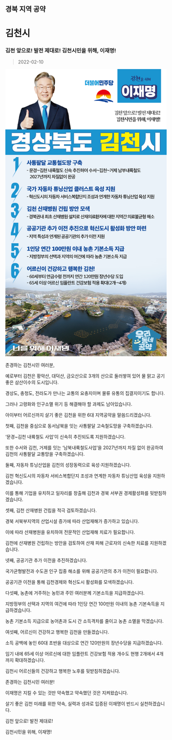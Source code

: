 ## 경북 지역 공약

# 김천시

### 김천 앞으로! 발전 제대로! 김천시민을 위해, 이재명!
> 2022-02-10

![김천시 지역공약](./005_015_006.png)

존경하는 김천시민 여러분,

 

예로부터 김천은 황악산, 대덕산, 금오산으로 3개의 산으로 둘러쌓여 있어 물 맑고 공기 좋은 삼산이수의 도시입니다.

경상도, 충청도, 전라도가 만나는 교통의 요충지이며 물류 유통의 집결지이기도 합니다.

 

그러나 고령화와 인구소멸 위기 등 해결해야 할 과제도 남아있습니다.

아이부터 어르신까지 살기 좋은 김천을 위한 6대 지역공약을 말씀드리겠습니다.

 

첫째, 김천을 중심으로 동서남북을 잇는 사통팔달 고속철도망을 구축하겠습니다.




‘문경~김천 내륙철도 사업’이 신속히 추진되도록 지원하겠습니다.

또한 수서와 김천, 거제를 잇는 ‘남북내륙철도사업’을 2027년까지 차질 없이 완공하여 김천의 사통팔달 교통망을 구축하겠습니다.

 

둘째, 자동차 튜닝산업을 김천의 성장동력으로 육성·지원하겠습니다. 




김천 혁신도시의 자동차 서비스복합단지 조성과 연계한 자동차 튜닝산업 육성을 지원하겠습니다.

이를 통해 기업을 유치하고 일자리를 창출해 김천과 경북 서부권 경제활성화를 뒷받침하겠습니다.

 

셋째, 김천 산재병원 건립을 적극 검토하겠습니다.




경북 서북부지역의 산업시설 증가에 따라 산업재해가 증가하고 있습니다.

이에 따라 산재병원을 유치하여 전문적인 산업재해 치료가 필요합니다. 

김천에 산재병원 건립하는 방안을 검토하여 산재 피해 근로자의 신속한 치료를 지원하겠습니다. 

 

넷째, 공공기관 추가 이전을 추진하겠습니다. 




국가균형발전과 수도권 인구 집중 해소를 위해 공공기관의 추가 이전이 필요합니다.

공공기관 이전을 통해 김천경제와 혁신도시 활성화를 모색하겠습니다. 

 

다섯째, 농촌에 거주하는 농민과 주민 여러분께 기본소득을 지급하겠습니다.




지방정부의 선택과 지역의 여건에 따라 1인당 연간 100만원 이내의 농촌 기본속득을 지급하겠습니다.

농촌 기본소득 지급으로 농어촌과 도시 간 소득격차를 줄이고 농촌 소멸을 막겠습니다.

 

여섯째, 어르신이 건강하고 행복한 김천을 만들겠습니다.




소득 공백에 놓인 60대 초반을 대상으로 연간 120만원의 장년수당을 지급하겠습니다.

임기 내에 65세 이상 어르신에 대한 임플란트 건강보험 적용 개수도 현행 2개에서 4개까지 확대하겠습니다.

김천시 어르신들의 건강하고 행복한 노후를 뒷받침하겠습니다. 

 

 

존경하는 김천시민 여러분!

 

이재명은 지킬 수 있는 것만 약속했고 약속했던 것은 지켜왔습니다.

살기 좋은 김천 미래를 위한 약속, 실력과 성과로 입증된 이재명이 반드시 실천하겠습니다.

 

김천 앞으로! 발전 제대로! 

김천시민을 위해, 이재명!  